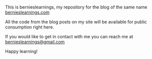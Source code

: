 This is bernieslearnings, my repository for the blog of the same name [bernieslearnings.com](https://bernieslearnings.com)

All the code from the blog posts on my site will be available for public consumption right here.

If you would like to get in contact with me you can reach me at bernieslearnings@gmail.com

Happy learning!
